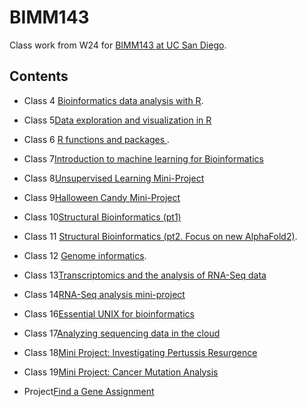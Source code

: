 # BIMM143
Class work from W24 for [BIMM143 at UC San Diego](https://bioboot.github.io/bimm143_W24/).

## Contents 
- Class 4 [Bioinformatics data analysis with R](https://github.com/cciren/BIMM143/blob/main/class%2004/class4.pdf).

- Class 5[Data exploration and visualization in R](https://github.com/cciren/BIMM143/blob/main/class05/class05.pdf)

- Class 6 [R functions and packages ](https://github.com/cciren/BIMM143/blob/main/Class06/Class06.pdf).

- Class 7[Introduction to machine learning for Bioinformatics](https://github.com/cciren/BIMM143/blob/main/class-07.pdf)

- Class 8[Unsupervised Learning Mini-Project](https://github.com/cciren/BIMM143/blob/main/class08/class08.pdf)

- Class 9[Halloween Candy Mini-Project](https://github.com/cciren/BIMM143/blob/main/Class%209%20-%202/6/class-09--feb-.pdf)

- Class 10[Structural Bioinformatics (pt1)](https://github.com/cciren/BIMM143/blob/main/Class%2010/Class10.pdf)
 
- Class 11 [Structural Bioinformatics (pt2. Focus on new AlphaFold2)](https://github.com/cciren/BIMM143/blob/main/Class%2011/Class-11.pdf).

- Class 12 [Genome informatics](https://github.com/cciren/BIMM143/blob/main/Class%2012/class12-.pdf).

- Class 13[Transcriptomics and the analysis of RNA-Seq data](https://github.com/cciren/BIMM143/blob/main/Class%2013/Class-13.pdf)

- Class 14[RNA-Seq analysis mini-project](https://github.com/cciren/BIMM143/blob/main/Class%2014/class-14-.pdf)

- Class 16[Essential UNIX for bioinformatics](https://github.com/cciren/BIMM143/blob/main/class16/class16.pdf)

- Class 17[Analyzing sequencing data in the cloud](https://github.com/cciren/BIMM143/blob/main/class17/Class-17.pdf)

- Class 18[Mini Project: Investigating Pertussis Resurgence](https://github.com/cciren/BIMM143/blob/main/Class%2018/class-18.pdf)

- Class 19[Mini Project: Cancer Mutation Analysis](https://github.com/cciren/BIMM143/blob/main/lab19%20pdff.pdf)

- Project[Find a Gene Assignment](https://github.com/cciren/BIMM143/blob/main/Project%20%231%20updated.pdf)




